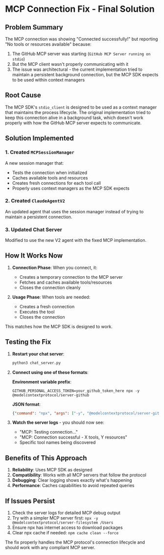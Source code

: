 # MCP Connection Fix - Final Solution

## Problem Summary
The MCP connection was showing "Connected successfully!" but reporting "No tools or resources available" because:

1. The GitHub MCP server was starting (`GitHub MCP Server running on stdio`)
2. But the MCP client wasn't properly communicating with it
3. The issue was architectural - the current implementation tried to maintain a persistent background connection, but the MCP SDK expects to be used within context managers

## Root Cause
The MCP SDK's `stdio_client` is designed to be used as a context manager that maintains the process lifecycle. The original implementation tried to keep this connection alive in a background task, which doesn't work properly with how the GitHub MCP server expects to communicate.

## Solution Implemented

### 1. Created `MCPSessionManager` 
A new session manager that:
- Tests the connection when initialized
- Caches available tools and resources
- Creates fresh connections for each tool call
- Properly uses context managers as the MCP SDK expects

### 2. Created `ClaudeAgentV2`
An updated agent that uses the session manager instead of trying to maintain a persistent connection.

### 3. Updated Chat Server
Modified to use the new V2 agent with the fixed MCP implementation.

## How It Works Now

1. **Connection Phase**: When you connect, it:
   - Creates a temporary connection to the MCP server
   - Fetches and caches available tools/resources
   - Closes the connection cleanly

2. **Usage Phase**: When tools are needed:
   - Creates a fresh connection
   - Executes the tool
   - Closes the connection

This matches how the MCP SDK is designed to work.

## Testing the Fix

1. **Restart your chat server**:
   ```bash
   python3 chat_server.py
   ```

2. **Connect using one of these formats**:
   
   **Environment variable prefix**:
   ```
   GITHUB_PERSONAL_ACCESS_TOKEN=your_github_token_here npx -y @modelcontextprotocol/server-github
   ```
   
   **JSON format**:
   ```json
   {"command": "npx", "args": ["-y", "@modelcontextprotocol/server-github"], "env": {"GITHUB_PERSONAL_ACCESS_TOKEN": "your_github_token_here"}}
   ```

3. **Watch the server logs** - you should now see:
   - "MCP: Testing connection..."
   - "MCP: Connection successful - X tools, Y resources"
   - Specific tool names being discovered

## Benefits of This Approach

1. **Reliability**: Uses MCP SDK as designed
2. **Compatibility**: Works with all MCP servers that follow the protocol
3. **Debugging**: Clear logging shows exactly what's happening
4. **Performance**: Caches capabilities to avoid repeated queries

## If Issues Persist

1. Check the server logs for detailed MCP debug output
2. Try with a simpler MCP server first: `npx -y @modelcontextprotocol/server-filesystem /Users`
3. Ensure npx has internet access to download packages
4. Clear npx cache if needed: `npm cache clean --force`

The fix properly handles the MCP protocol's connection lifecycle and should work with any compliant MCP server.